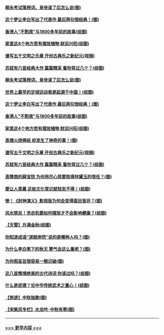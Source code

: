 #### [柳永考试落榜词，皇帝读了后怎么说(图)](../pages/p7/906476.md?t=09180144) 
#### [这个梦让李白写出了代表作 最后两句很经典！(图)](../pages/p7/907231.md?t=09180144) 
#### [香港人“不割席”与1800多年前的故事(组图)](../pages/p7/907324.md?t=09180144) 
#### [家里这4个地方若有摆放植物 财运兴旺(组图)](../pages/p7/887505.md?t=09180144) 
#### [谱写五千文明之乐章 开创古典乐之新纪元(视频)](../pages/p7/904231.md?t=09180144) 
#### [苏轼有六首经典大作 篇篇精采 看你背过几个？(组图)](../pages/p7/904734.md?t=09180144) 
#### [柳永考试落榜词，皇帝读了后怎么说(图)](../pages/p7/906476.md?t=09180144) 
#### [世界上最早的足球运动竟是起源于中国！(组图)](../pages/p7/907235.md?t=09180144) 
#### [这个梦让李白写出了代表作 最后两句很经典！(图)](../pages/p7/907231.md?t=09180144) 
#### [香港人“不割席”与1800多年前的故事(组图)](../pages/p7/907324.md?t=09180144) 
#### [家里这4个地方若有摆放植物 财运兴旺(组图)](../pages/p7/887505.md?t=09180144) 
#### [高僧火烧佛经 却发生了神奇的事！(图)](../pages/p7/904058.md?t=09180144) 
#### [谱写五千文明之乐章 开创古典乐之新纪元(视频)](../pages/p7/904231.md?t=09180144) 
#### [苏轼有六首经典大作 篇篇精采 看你背过几个？(组图)](../pages/p7/904734.md?t=09180144) 
#### [高情商的薛宝钗 为何用尽心思要取得林黛玉的信任？(图)](../pages/p7/884033.md?t=09180144) 
#### [要让人羡慕 这些文化常识就轻忽不得！(组图)](../pages/p7/898803.md?t=09180144) 
#### [惨！《封神演义》影视版为何会变得面目皆非？(图)](../pages/p7/906532.md?t=09180144) 
#### [风水禁忌！洗衣机要如何摆放才不会影响健康？(组图)](../pages/p7/905903.md?t=09180144) 
#### [【天雪】月满金秋(组图)](../pages/p7/907385.md?t=09180144) 
#### [你知道成语“道貌岸然”说的是哪种人吗？(图)](../pages/p7/907226.md?t=09180144) 
#### [为什么李白笔下的秋天 寒气会这么重呢？(图)](../pages/p7/905581.md?t=09180144) 
#### [为何假圣旨很容易一眼识破(图)](../pages/p7/906472.md?t=09180144) 
#### [这八首情境绝美的古代诗词 你读过吗？(组图)](../pages/p7/904852.md?t=09180144) 
#### [什么是武德？论中华传统武术之重心！(组图)](../pages/p7/906297.md?t=09180144) 
#### [【旅途】中秋独歌(图)](../pages/p7/907261.md?t=09180144) 
#### [【宋紫凤专栏】水龙吟･中秋有寄(图)](../pages/p7/907242.md?t=09180144) 

----
#### [ >>> 更早内容 <<< ](../indexes/p7-earlier.md)
